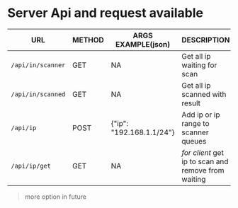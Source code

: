 # Server Api and request available
|URL|METHOD|ARGS EXAMPLE(json)|DESCRIPTION|
|---|---|---|---
|`/api/in/scanner`|GET|NA|Get all ip waiting for scan
|`/api/in/scanned`|GET|NA|Get all ip scanned with result
|`/api/ip`|POST|{"ip": "192.168.1.1/24"}|Add ip or ip range to scanner queues
|`/api/ip/get`|GET|NA|*for client* get ip to scan and remove from waiting
> more option in future